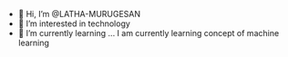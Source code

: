 - 👋 Hi, I’m @LATHA-MURUGESAN
- 👀 I’m interested in technology 
- 🌱 I’m currently learning ...
I am currently learning concept of machine learning 


<!---
LATHA-MURUGESAN/LATHA-MURUGESAN is a ✨ special ✨ repository because its `README.md` (this file) appears on your GitHub profile.
You can click the Preview link to take a look at your changes.
--->
